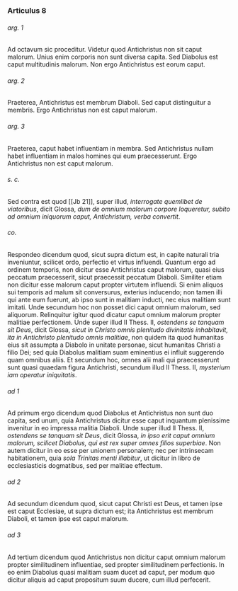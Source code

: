 ### Articulus 8

###### arg. 1
Ad octavum sic proceditur. Videtur quod Antichristus non sit caput malorum. Unius enim corporis non sunt diversa capita. Sed Diabolus est caput multitudinis malorum. Non ergo Antichristus est eorum caput.

###### arg. 2
Praeterea, Antichristus est membrum Diaboli. Sed caput distinguitur a membris. Ergo Antichristus non est caput malorum.

###### arg. 3
Praeterea, caput habet influentiam in membra. Sed Antichristus nullam habet influentiam in malos homines qui eum praecesserunt. Ergo Antichristus non est caput malorum.

###### s. c.
Sed contra est quod [[Jb 21]], super illud, *interrogate quemlibet de viatoribus*, dicit Glossa, *dum de omnium malorum corpore loqueretur, subito ad omnium iniquorum caput, Antichristum, verba convertit*.

###### co.
Respondeo dicendum quod, sicut supra dictum est, in capite naturali tria inveniuntur, scilicet ordo, perfectio et virtus influendi. Quantum ergo ad ordinem temporis, non dicitur esse Antichristus caput malorum, quasi eius peccatum praecesserit, sicut praecessit peccatum Diaboli. Similiter etiam non dicitur esse malorum caput propter virtutem influendi. Si enim aliquos sui temporis ad malum sit conversurus, exterius inducendo; non tamen illi qui ante eum fuerunt, ab ipso sunt in malitiam inducti, nec eius malitiam sunt imitati. Unde secundum hoc non posset dici caput omnium malorum, sed aliquorum. Relinquitur igitur quod dicatur caput omnium malorum propter malitiae perfectionem. Unde super illud II Thess. II, *ostendens se tanquam sit Deus*, dicit Glossa, *sicut in Christo omnis plenitudo divinitatis inhabitavit, ita in Antichristo plenitudo omnis malitiae*, non quidem ita quod humanitas eius sit assumpta a Diabolo in unitate personae, sicut humanitas Christi a filio Dei; sed quia Diabolus malitiam suam eminentius ei influit suggerendo quam omnibus aliis. Et secundum hoc, omnes alii mali qui praecesserunt sunt quasi quaedam figura Antichristi, secundum illud II Thess. II, *mysterium iam operatur iniquitatis*.

###### ad 1
Ad primum ergo dicendum quod Diabolus et Antichristus non sunt duo capita, sed unum, quia Antichristus dicitur esse caput inquantum plenissime invenitur in eo impressa malitia Diaboli. Unde super illud II Thess. II, *ostendens se tanquam sit Deus*, dicit Glossa, *in ipso erit caput omnium malorum, scilicet Diabolus, qui est rex super omnes filios superbiae*. Non autem dicitur in eo esse per unionem personalem; nec per intrinsecam habitationem, quia *sola Trinitas menti illabitur*, ut dicitur in libro de ecclesiasticis dogmatibus, sed per malitiae effectum.

###### ad 2
Ad secundum dicendum quod, sicut caput Christi est Deus, et tamen ipse est caput Ecclesiae, ut supra dictum est; ita Antichristus est membrum Diaboli, et tamen ipse est caput malorum.

###### ad 3
Ad tertium dicendum quod Antichristus non dicitur caput omnium malorum propter similitudinem influentiae, sed propter similitudinem perfectionis. In eo enim Diabolus quasi malitiam suam ducet ad caput, per modum quo dicitur aliquis ad caput propositum suum ducere, cum illud perfecerit.


